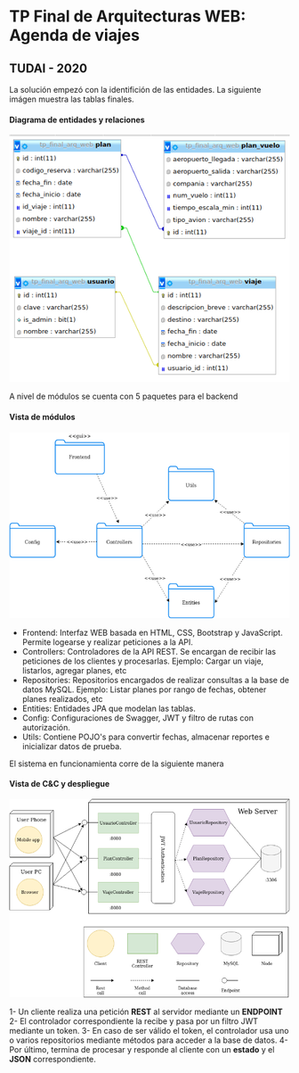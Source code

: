 # TP Final de Arquitecturas WEB: Agenda de viajes 
## TUDAI - 2020

La solución empezó con la identifición de las entidades. La siguiente imágen muestra las tablas finales.
#### Diagrama de entidades y relaciones
![DER](/tp-final-arq-web/images/DER.png)

A nivel de módulos se cuenta con 5 paquetes para el backend
#### Vista de módulos
![Vista de módulos](/tp-final-arq-web/images/vista_modulos.png)

- Frontend: Interfaz WEB basada en HTML, CSS, Bootstrap y JavaScript. Permite logearse y realizar peticiones a la API.
- Controllers: Controladores de la API REST. Se encargan de recibir las peticiones de los clientes y procesarlas. Ejemplo: Cargar un viaje, listarlos, agregar planes, etc
- Repositories: Repositorios encargados de realizar consultas a la base de datos MySQL. Ejemplo: Listar planes por rango de fechas, obtener planes realizados, etc
- Entities: Entidades JPA que modelan las tablas.
- Config: Configuraciones de Swagger, JWT y filtro de rutas con autorización.
- Utils: Contiene POJO's para convertir fechas, almacenar reportes e inicializar datos de prueba.

El sistema en funcionamienta corre de la siguiente manera
#### Vista de C&C y despliegue
![Vista de C&C y despliegue](/tp-final-arq-web/images/vista_cc_despliegue.png)

1- Un cliente realiza una petición **REST** al servidor mediante un **ENDPOINT**
2- El controlador correspondiente la recibe y pasa por un filtro JWT mediante un token.
3- En caso de ser válido el token, el controlador usa uno o varios repositorios mediante métodos para acceder a la base de datos.
4- Por último, termina de procesar y responde al cliente con un **estado** y el **JSON** correspondiente.

